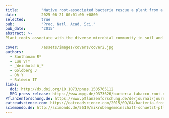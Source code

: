```yaml
---
title:          "Native root-associated bacteria rescue a plant from a sudden-wilt disease that emerged during continuous cropping"
date:           2025-06-21 00:01:00 +0800
selected:       true
pub:            "Proc. Natl. Acad. Sci."
pub_date:       "2015"
abstract: >-
Plant roots associate with the diverse microbial community in soil and can establish mutualistic relationships with microbes. The genetic characterization of the plant microbiome (total microbiota of plants) has intensified, but we still lack experimental proof of the ecological function of the root microbiome. Experimental inoculations of seeds with native bacterial consortium during germination significantly attenuated plant mortality, demonstrating that a plant’s opportunistic mutualistic associations with soil microbes have the potential to increase the resilience of crops.
  
cover:          /assets/images/covers/cover2.jpg
authors:
  - Santhanam R*
  - Luu VT*
  - _Weinhold A_*
  - Goldberg J
  - Oh Y
  - Baldwin IT
links:
  doi: http://dx.doi.org/10.1073/pnas.1505765112
  MPG press release: https://www.mpg.de/9373626/bacteria-tabacco-root-disease
Pflanzenforschung.de: https://www.pflanzenforschung.de/de/journal/journalbeitrage/winzige-helfer-mit-grosser-wirkung-ein-mikroben-cocktai-10485
eatreadscience.com: https://eatreadscience.com/2015/09/04/bacteria-from-tobacco-plant-roots-provide-protection-against-sudden-wilt-disease/
sciemondo.de: http://scimondo.de/5619/mikrobengemeinschaft-schuetzt-pflanzen-vor-wurzelfaeule/
---
```

